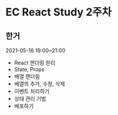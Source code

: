 # EC React Study 2주차

## 한거

2021-05-16 19:00~21:00

- React 랜더링 원리
- State, Props
- 배열 랜더림
- 배열의 추가, 수정, 삭제
- 이벤트 처리하기
- 상태 관리 기법
- 배포하기
